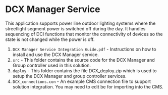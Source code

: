 # DCX Manager Service
This application supports power line outdoor lighting systems where the streetlight segment power is switched off during the day.  It handles sequencing of DCI functions that monitor the connectivity of devices so the state is not changed while the power is off.

1. `DCX Manager Service Integration Guide.pdf` - Instructions on how to install and use the DCX Manager service.
2. `src` - This folder contains the source code for the DCX Manager and Group controller used in this solution.
3. `deploy` - This folder contains the file DCX_deploy.zip which is used to setup the DCX Manager and group controller services. 
4. `DCX_connections.con` - An example CMS connection file to support solution integration.  You may need to edit be for importing into the CMS. 
